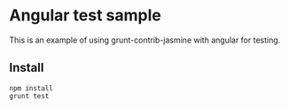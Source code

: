 # Angular test sample

This is an example of using grunt-contrib-jasmine with angular for testing.


## Install

    npm install
    grunt test
